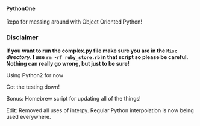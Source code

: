 #### PythonOne

Repo for messing around with Object Oriented Python!

### Disclaimer

**If you want to run the complex.py file make sure you are in the ```Misc``` *directory*. I use ```rm -rf ruby_store.rb``` in that script so please be careful. Nothing can really go wrong, but just to be sure!**

Using Python2 for now

Got the testing down!

Bonus: Homebrew script for updating all of the things!

Edit: Removed all uses of interpy. Regular Python interpolation is now being used everywhere.
